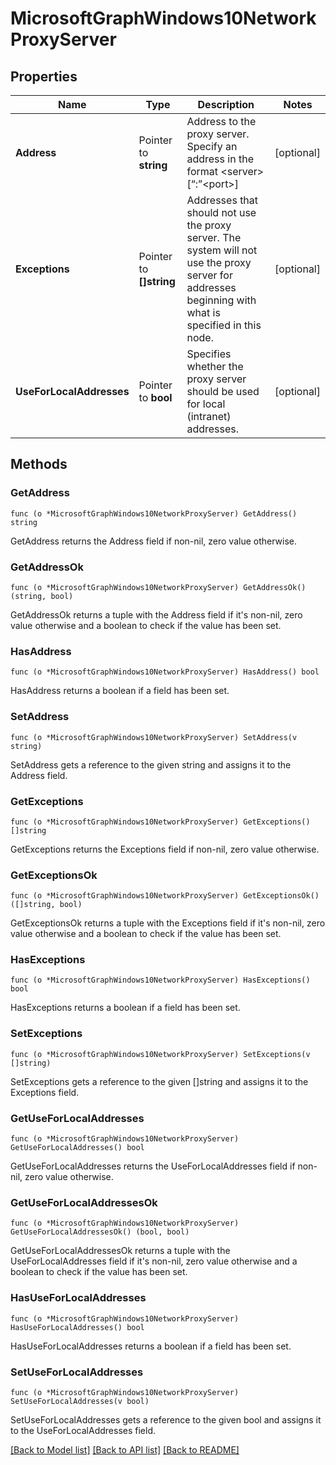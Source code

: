 # MicrosoftGraphWindows10NetworkProxyServer

## Properties

Name | Type | Description | Notes
------------ | ------------- | ------------- | -------------
**Address** | Pointer to **string** | Address to the proxy server. Specify an address in the format &lt;server&gt;[“:”&lt;port&gt;] | [optional] 
**Exceptions** | Pointer to **[]string** | Addresses that should not use the proxy server. The system will not use the proxy server for addresses beginning with what is specified in this node. | [optional] 
**UseForLocalAddresses** | Pointer to **bool** | Specifies whether the proxy server should be used for local (intranet) addresses. | [optional] 

## Methods

### GetAddress

`func (o *MicrosoftGraphWindows10NetworkProxyServer) GetAddress() string`

GetAddress returns the Address field if non-nil, zero value otherwise.

### GetAddressOk

`func (o *MicrosoftGraphWindows10NetworkProxyServer) GetAddressOk() (string, bool)`

GetAddressOk returns a tuple with the Address field if it's non-nil, zero value otherwise
and a boolean to check if the value has been set.

### HasAddress

`func (o *MicrosoftGraphWindows10NetworkProxyServer) HasAddress() bool`

HasAddress returns a boolean if a field has been set.

### SetAddress

`func (o *MicrosoftGraphWindows10NetworkProxyServer) SetAddress(v string)`

SetAddress gets a reference to the given string and assigns it to the Address field.

### GetExceptions

`func (o *MicrosoftGraphWindows10NetworkProxyServer) GetExceptions() []string`

GetExceptions returns the Exceptions field if non-nil, zero value otherwise.

### GetExceptionsOk

`func (o *MicrosoftGraphWindows10NetworkProxyServer) GetExceptionsOk() ([]string, bool)`

GetExceptionsOk returns a tuple with the Exceptions field if it's non-nil, zero value otherwise
and a boolean to check if the value has been set.

### HasExceptions

`func (o *MicrosoftGraphWindows10NetworkProxyServer) HasExceptions() bool`

HasExceptions returns a boolean if a field has been set.

### SetExceptions

`func (o *MicrosoftGraphWindows10NetworkProxyServer) SetExceptions(v []string)`

SetExceptions gets a reference to the given []string and assigns it to the Exceptions field.

### GetUseForLocalAddresses

`func (o *MicrosoftGraphWindows10NetworkProxyServer) GetUseForLocalAddresses() bool`

GetUseForLocalAddresses returns the UseForLocalAddresses field if non-nil, zero value otherwise.

### GetUseForLocalAddressesOk

`func (o *MicrosoftGraphWindows10NetworkProxyServer) GetUseForLocalAddressesOk() (bool, bool)`

GetUseForLocalAddressesOk returns a tuple with the UseForLocalAddresses field if it's non-nil, zero value otherwise
and a boolean to check if the value has been set.

### HasUseForLocalAddresses

`func (o *MicrosoftGraphWindows10NetworkProxyServer) HasUseForLocalAddresses() bool`

HasUseForLocalAddresses returns a boolean if a field has been set.

### SetUseForLocalAddresses

`func (o *MicrosoftGraphWindows10NetworkProxyServer) SetUseForLocalAddresses(v bool)`

SetUseForLocalAddresses gets a reference to the given bool and assigns it to the UseForLocalAddresses field.


[[Back to Model list]](../README.md#documentation-for-models) [[Back to API list]](../README.md#documentation-for-api-endpoints) [[Back to README]](../README.md)



